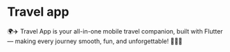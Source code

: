 # Travel app

🌍✈️ Travel App is your all-in-one mobile travel companion, built with Flutter — making every journey smooth, fun, and unforgettable! 🧳🎒📍
